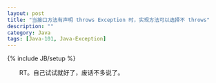 ```yaml
---
layout: post
title: "当接口方法有声明 throws Exception 时，实现方法可以选择不 throws"
description: ""
category: Java
tags: [Java-101, Java-Exception]
---
```

{% include JB/setup %}

　　RT。自己试试就好了，废话不多说了。